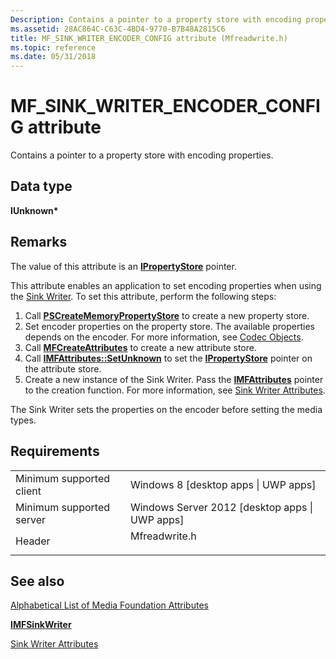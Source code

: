 ```yaml
---
Description: Contains a pointer to a property store with encoding properties.
ms.assetid: 28AC864C-C63C-4BD4-9770-B7B48A2815C6
title: MF_SINK_WRITER_ENCODER_CONFIG attribute (Mfreadwrite.h)
ms.topic: reference
ms.date: 05/31/2018
---
```


# MF\_SINK\_WRITER\_ENCODER\_CONFIG attribute

Contains a pointer to a property store with encoding properties.

## Data type

**IUnknown\***

## Remarks

The value of this attribute is an [**IPropertyStore**](/windows/win32/api/propsys/nn-propsys-ipropertystore) pointer.

This attribute enables an application to set encoding properties when using the [Sink Writer](sink-writer.md). To set this attribute, perform the following steps:

1.  Call [**PSCreateMemoryPropertyStore**](/windows/win32/api/propsys/nf-propsys-pscreatememorypropertystore) to create a new property store.
2.  Set encoder properties on the property store. The available properties depends on the encoder. For more information, see [Codec Objects](codecobjects.md).
3.  Call [**MFCreateAttributes**](/windows/desktop/api/mfapi/nf-mfapi-mfcreateattributes) to create a new attribute store.
4.  Call [**IMFAttributes::SetUnknown**](/windows/desktop/api/mfobjects/nf-mfobjects-imfattributes-setunknown) to set the [**IPropertyStore**](/windows/win32/api/propsys/nn-propsys-ipropertystore) pointer on the attribute store.
5.  Create a new instance of the Sink Writer. Pass the [**IMFAttributes**](/windows/desktop/api/mfobjects/nn-mfobjects-imfattributes) pointer to the creation function. For more information, see [Sink Writer Attributes](sink-writer-attributes.md).

The Sink Writer sets the properties on the encoder before setting the media types.

## Requirements



|                                     |                                                                                          |
|-------------------------------------|------------------------------------------------------------------------------------------|
| Minimum supported client<br/> | Windows 8 \[desktop apps \| UWP apps\]<br/>                                        |
| Minimum supported server<br/> | Windows Server 2012 \[desktop apps \| UWP apps\]<br/>                              |
| Header<br/>                   | <dl> <dt>Mfreadwrite.h</dt> </dl> |



## See also

<dl> <dt>

[Alphabetical List of Media Foundation Attributes](alphabetical-list-of-media-foundation-attributes.md)
</dt> <dt>

[**IMFSinkWriter**](/windows/desktop/api/mfreadwrite/nn-mfreadwrite-imfsinkwriter)
</dt> <dt>

[Sink Writer Attributes](sink-writer-attributes.md)
</dt> </dl>

 

 